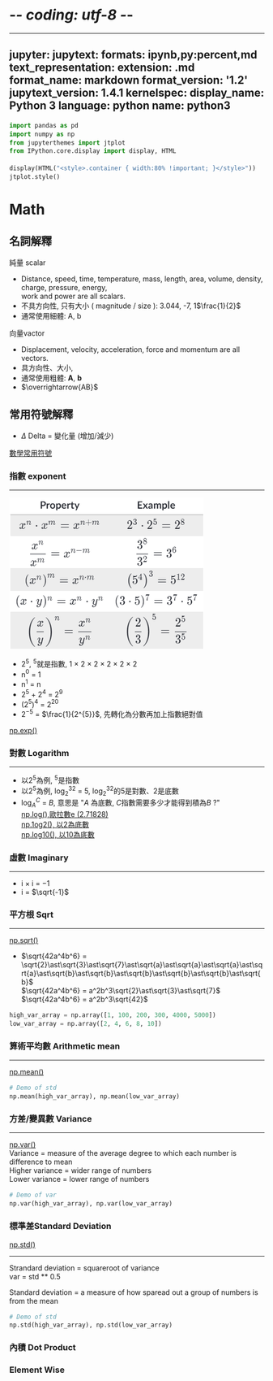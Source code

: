 # -*- coding: utf-8 -*-
---
jupyter:
  jupytext:
    formats: ipynb,py:percent,md
    text_representation:
      extension: .md
      format_name: markdown
      format_version: '1.2'
      jupytext_version: 1.4.1
  kernelspec:
    display_name: Python 3
    language: python
    name: python3
---

```python
import pandas as pd
import numpy as np
from jupyterthemes import jtplot
from IPython.core.display import display, HTML

display(HTML("<style>.container { width:80% !important; }</style>"))
jtplot.style()
```

# Math


## 名詞解釋
純量 scalar  
* Distance, speed, time, temperature, mass, length, area, volume, density, charge, pressure, energy,   
  work and power are all scalars.
* 不具方向性, 只有大小 ( magnitude / size ): 3.044, -7, 1$\frac{1}{2}$
* 通常使用細體: A, b  

向量vactor 
* Displacement, velocity, acceleration, force and momentum are all vectors.
* 具方向性、大小,
* 通常使用粗體: **A**, **b**
* $\overrightarrow{AB}$


## 常用符號解釋

* $\Delta$ Delta = 變化量 (增加/減少)

[數學常用符號](https://zh.wikipedia.org/wiki/%E6%95%B0%E5%AD%A6%E7%AC%A6%E5%8F%B7%E8%A1%A8)

<!-- #region -->
### 指數 exponent
---
![](../source/math_01.png)
* 2$^{5}$, $^{5}$就是指數, 1 $\times$ 2 $\times$ 2 $\times$ 2 $\times$ 2 $\times$ 2 <br/>
* n$^{0}$ = 1
* n$^{1}$ = n
* 2$^{5}$ + 2$^{4}$ = 2$^{9}$
* (2$^{5}$)$^{4}$ = 2$^{20}$
* 2$^{-5}$ = $\frac{1}{2^{5}}$, 先轉化為分數再加上指數絕對值



[np.exp()](https://docs.scipy.org/doc/numpy/reference/generated/numpy.exp.html)

<!-- #endregion -->

### 對數 Logarithm
---
* 以2$^{5}$為例, $^{5}$是指數  
* 以2$^{5}$為例, $\log _{2}$$^{32}$ = 5, $\log _{2}$$^{32}$的5是對數、2是底數
* $\log _{A}$$^{C}$ = ${B}$, 意思是 "${A}$ 為底數, ${C}$指數需要多少才能得到積為${B}$ ?"  
[np.log(),歐拉數e (2.71828)](https://docs.scipy.org/doc/numpy/reference/generated/numpy.log.html)  
[np.1og2(), 以2為底數](https://docs.scipy.org/doc/numpy/reference/generated/numpy.log2.html)    
[np.log10(), 以10為底數](https://docs.scipy.org/doc/numpy/reference/generated/numpy.log10.html#numpy.log10)  



### 虛數 Imaginary
---
* i × i = −1
* i = $\sqrt{-1}$


### 平方根 Sqrt
---
[np.sqrt()](https://docs.scipy.org/doc/numpy/reference/generated/numpy.sqrt.html)
* $\sqrt{42a^4b^6} = \sqrt{2}\ast\sqrt{3}\ast\sqrt{7}\ast\sqrt{a}\ast\sqrt{a}\ast\sqrt{a}\ast\sqrt{a}\ast\sqrt{b}\ast\sqrt{b}\ast\sqrt{b}\ast\sqrt{b}\ast\sqrt{b}\ast\sqrt{b}$  
$\sqrt{42a^4b^6} = a^2b^3\sqrt{2}\ast\sqrt{3}\ast\sqrt{7}$  
$\sqrt{42a^4b^6} = a^2b^3\sqrt{42}$

```python
high_var_array = np.array([1, 100, 200, 300, 4000, 5000])
low_var_array = np.array([2, 4, 6, 8, 10])
```

### 算術平均數 Arithmetic mean
---
[np.mean()](https://docs.scipy.org/doc/numpy/reference/generated/numpy.mean.html)

```python
# Demo of std 
np.mean(high_var_array), np.mean(low_var_array)
```

### 方差/變異數 Variance
---
[np.var()](https://docs.scipy.org/doc/numpy/reference/generated/numpy.var.html)  
Variance = measure of the average degree to which each number is difference to mean  
Higher variance = wider range of numbers  
Lower variance = lower range of numbers  

```python
# Demo of var
np.var(high_var_array), np.var(low_var_array)
```

<!-- #region -->


### 標準差Standard Deviation
[np.std()](https://docs.scipy.org/doc/numpy/reference/generated/numpy.std.html)
     
---
Strandard deviation = squareroot of variance  
var = std ** 0.5  

Standard deviation = a measure of how sparead out a group of numbers is from the mean
<!-- #endregion -->

```python
# Demo of std 
np.std(high_var_array), np.std(low_var_array)
```

### 內積 Dot Product


### Element Wise
